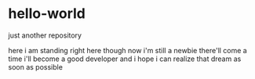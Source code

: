 # hello-world
just another repository

here i am standing right here though now i'm still a newbie there'll come a time i'll become a good developer and i hope i can realize that dream as soon as possible
